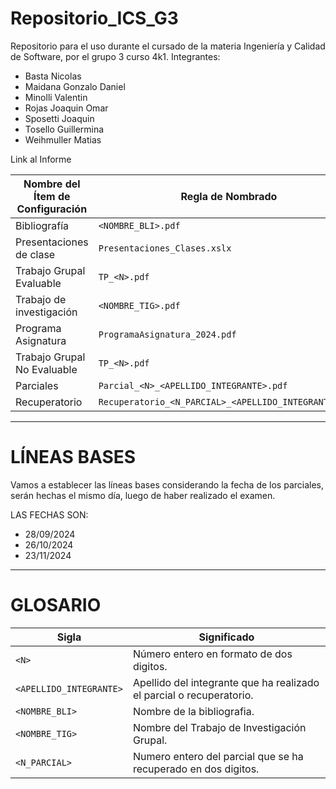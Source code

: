 # Repositorio_ICS_G3
Repositorio para el uso durante el cursado de la materia Ingeniería y Calidad de Software, por el grupo 3 curso 4k1.
Integrantes:
  * Basta Nicolas
  * Maidana Gonzalo Daniel
  * Minolli Valentin
  * Rojas Joaquin Omar
  * Sposetti Joaquin
  * Tosello Guillermina
  * Weihmuller Matias
    
  Link al Informe

| **Nombre del Ítem de Configuración**                       | **Regla de Nombrado**                                       | **Ubicación Física**                                                      |
|------------------------------------------------------------|-------------------------------------------------------------|---------------------------------------------------------------------------|
| Bibliografía                                               | `<NOMBRE_BLI>.pdf`                                          | `/Repositorio_ICS_G3/Material/Bibliografía`                               |
| Presentaciones de clase                                    | `Presentaciones_Clases.xslx`                                | `/Repositorio_ICS_G3/Material/PresentacionesDeClases`                     |
| Trabajo Grupal Evaluable                                   | `TP_<N>.pdf`                                                | `/Repositorio_ICS_G3/TrabajosPracticos/TrabajosPracticosEvaluables`       |
| Trabajo de investigación                                   | `<NOMBRE_TIG>.pdf`                                          | `/Repositorio_ICS_G3/TrabajosPracticos/TrabajosPracticosEvaluables`       |
| Programa Asignatura                                        | `ProgramaAsignatura_2024.pdf`                               | `/Repositorio_ICS_G3 `                                                    |
| Trabajo Grupal No Evaluable                                | `TP_<N>.pdf`                                                | `/Repositorio_ICS_G3/TrabajosPracticos/TrabajosPracticosNoEvaluables  `   |
| Parciales                                                  | `Parcial_<N>_<APELLIDO_INTEGRANTE>.pdf`                      | `/Repositorio_ICS_G3/Parciales  `                                         |
| Recuperatorio                                              | `Recuperatorio_<N_PARCIAL>_<APELLIDO_INTEGRANTE>.pdf`         | `/Repositorio_ICS_G3/Parciales  `                                         |

---

# LÍNEAS BASES
Vamos a establecer las líneas bases considerando la fecha de los parciales, serán hechas el mismo día, luego de haber realizado el examen.

LAS FECHAS SON:
 * 28/09/2024
 * 26/10/2024
 * 23/11/2024

---

# GLOSARIO

| **Sigla**                 | **Significado**                                                      |
|---------------------------|----------------------------------------------------------------------|
| `<N>`                     | Número entero en formato de dos digitos.                             |
| `<APELLIDO_INTEGRANTE>`    | Apellido del integrante que ha realizado el parcial o recuperatorio. |
| `<NOMBRE_BLI>`            | Nombre de la bibliografia.                                           |
| `<NOMBRE_TIG>`            | Nombre del Trabajo de Investigación Grupal.                              |
| `<N_PARCIAL>`              | Numero entero del parcial que se ha recuperado en dos digitos.       |


